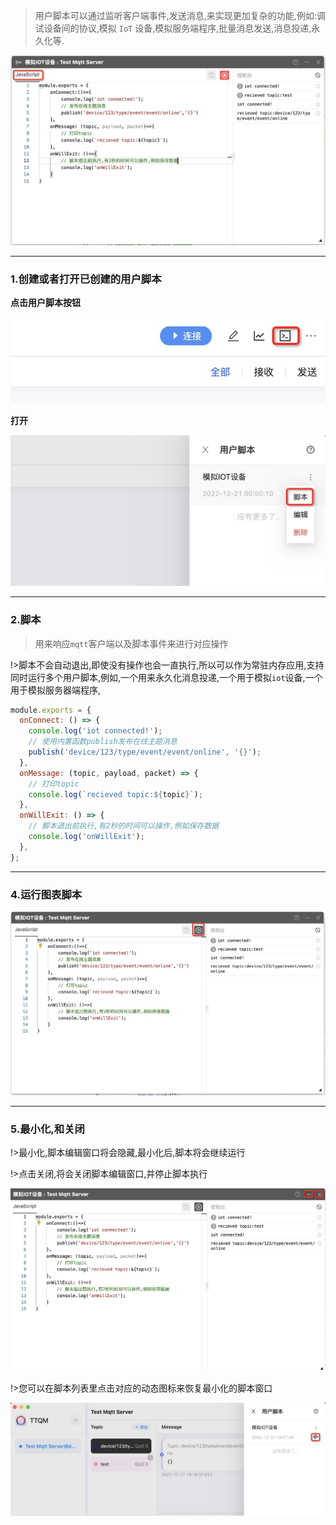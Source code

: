 > 用户脚本可以通过监听客户端事件,发送消息,来实现更加复杂的功能,例如:调试设备间的协议,模拟 `IoT` 设备,模拟服务端程序,批量消息发送,消息投递,永久化等.

![用户脚本1](_media/usage/1.jpg ':size=600')

---

### 1.创建或者打开已创建的用户脚本

**点击用户脚本按钮**

![用户脚本2](_media/usage/2.jpg ':size=400')

**打开**

![用户脚本3](_media/usage/3.jpg ':size=300')

---

### 2.脚本

> 用来响应`mqtt`客户端以及脚本事件来进行对应操作

!>脚本不会自动退出,即使没有操作也会一直执行,所以可以作为常驻内存应用,支持同时运行多个用户脚本,例如,一个用来永久化消息投递,一个用于模拟`iot`设备,一个用于模拟服务器端程序,

```javascript
module.exports = {
  onConnect: () => {
    console.log('iot connected!');
    // 使用内置函数publish发布在线主题消息
    publish('device/123/type/event/event/online', '{}');
  },
  onMessage: (topic, payload, packet) => {
    // 打印topic
    console.log(`recieved topic:${topic}`);
  },
  onWillExit: () => {
    // 脚本退出前执行,有2秒的时间可以操作,例如保存数据
    console.log('onWillExit');
  },
};
```

---

### 4.运行图表脚本

![运行脚本](_media/usage/4.jpg ':size=600')

---

### 5.最小化,和关闭

!>最小化,脚本编辑窗口将会隐藏,最小化后,脚本将会继续运行

!>点击关闭,将会关闭脚本编辑窗口,并停止脚本执行

![最小化和关闭](_media/usage/5.jpg ':size=600')

!>您可以在脚本列表里点击对应的动态图标来恢复最小化的脚本窗口

![恢复窗口](_media/usage/6.jpg ':size=600')
